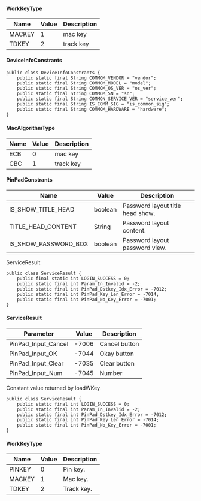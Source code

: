 #### WorkKeyType

| Name   | Value | Description |
| ------ | ----- | ----------- |
| MACKEY | 1     | mac key     |
| TDKEY  | 2     | track key   |

#### DeviceInfoConstrants

```
public class DeviceInfoConstrants {
    public static final String COMMOM_VENDOR = "vendor";
    public static final String COMMOM_MODEL = "model";
    public static final String COMMOM_OS_VER = "os_ver";
    public static final String COMMOM_SN = "sn";
    public static final String COMMON_SERVICE_VER = "service_ver";
    public static final String IS_COMM_SIG = "is_common_sig";
    public static final String COMMOM_HARDWARE = "hardware";
}
```

#### **MacAlgorithmType**

| Name | Value | Description |
| ---- | ----- | ----------- |
| ECB  | 0     | mac key     |
| CBC  | 1     | track key   |

#### PinPadConstrants

| Name                 | Value   | Description                      |
| -------------------- | ------- | -------------------------------- |
| IS_SHOW_TITLE_HEAD   | boolean | Password layout title head show. |
| TITLE_HEAD_CONTENT   | String  | Password layout content.         |
| IS_SHOW_PASSWORD_BOX | boolean | Password layout password view.   |

ServiceResult

```
public class ServiceResult {
	public final static int LOGIN_SUCCESS = 0;
	public static final int Param_In_Invalid = -2;
	public static final int PinPad_Dstkey_Idx_Error = -7012;
	public static final int PinPad_Key_Len_Error = -7014;
	public static final int PinPad_No_Key_Error = -7001;
}
```

#### ServiceResult

| Parameter           | Value | Description   |
| ------------------- | ----- | ------------- |
| PinPad_Input_Cancel | -7006 | Cancel button |
| PinPad_Input_OK     | -7044 | Okay button   |
| PinPad_Input_Clear  | -7035 | Clear button  |
| PinPad_Input_Num    | -7045 | Number        |

Constant value returned by loadWKey

```
public class ServiceResult {
	public static final int LOGIN_SUCCESS = 0;
	public static final int Param_In_Invalid = -2;
	public static final int PinPad_Dstkey_Idx_Error = -7012;
	public static final int PinPad_Key_Len_Error = -7014;
	public static final int PinPad_No_Key_Error = -7001;
}
```

#### WorkKeyType

| Name   | Value | Description |
| ------ | ----- | ----------- |
| PINKEY | 0     | Pin key.    |
| MACKEY | 1     | Mac key.    |
| TDKEY  | 2     | Track key.  |

